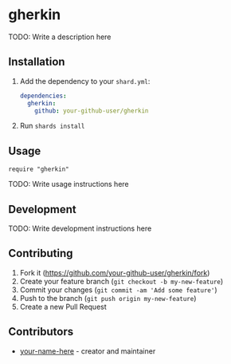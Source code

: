 # gherkin

TODO: Write a description here

## Installation

1. Add the dependency to your `shard.yml`:

   ```yaml
   dependencies:
     gherkin:
       github: your-github-user/gherkin
   ```

2. Run `shards install`

## Usage

```crystal
require "gherkin"
```

TODO: Write usage instructions here

## Development

TODO: Write development instructions here

## Contributing

1. Fork it (<https://github.com/your-github-user/gherkin/fork>)
2. Create your feature branch (`git checkout -b my-new-feature`)
3. Commit your changes (`git commit -am 'Add some feature'`)
4. Push to the branch (`git push origin my-new-feature`)
5. Create a new Pull Request

## Contributors

- [your-name-here](https://github.com/your-github-user) - creator and maintainer

